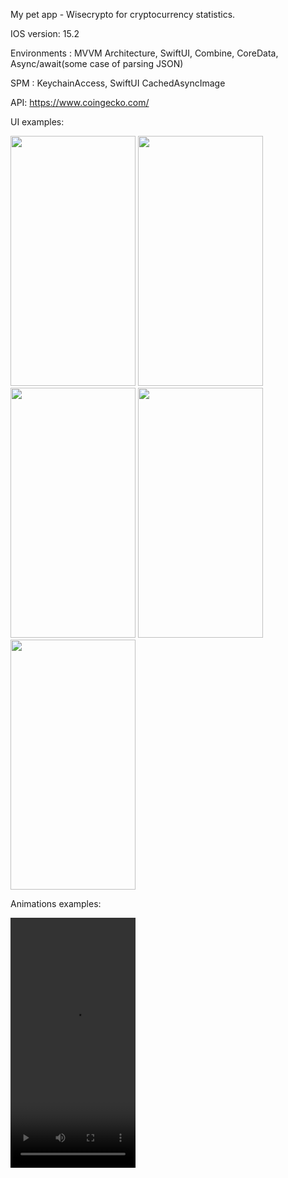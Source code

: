 My pet app - Wisecrypto for cryptocurrency statistics.

IOS version:   15.2

Environments : MVVM Architecture,
               SwiftUI,
               Combine,
               CoreData,
               Async/await(some case of parsing JSON)

SPM :          KeychainAccess,
               SwiftUI CachedAsyncImage 

API:          https://www.coingecko.com/

UI examples:

<img src="https://user-images.githubusercontent.com/61916414/228845056-ff9758c4-9e7b-4759-a954-c1738d9b45ff.png" width="200" height="400" /> <img src="https://user-images.githubusercontent.com/61916414/228845080-bfabc602-0a54-441d-8fc0-896129b0cb9d.png" width="200" height="400" /> <img src="https://user-images.githubusercontent.com/61916414/228845118-c9c98910-2ed3-4ac3-b3aa-7999b48aa965.png" width="200" height="400" /> <img src="https://user-images.githubusercontent.com/61916414/228845136-11327749-0e98-43e8-a830-f4585054bbf0.png" width="200" height="400" /> <img src="https://user-images.githubusercontent.com/61916414/228845147-fbe00f82-80e8-4938-b378-fd274e32bae2.png" width="200" height="400" />

Animations examples:

<video src="https://user-images.githubusercontent.com/61916414/228867979-318c8495-1af1-4d02-bdb1-380bb9698b40.mp4" width="200" height="400" />


https://user-images.githubusercontent.com/61916414/228867979-318c8495-1af1-4d02-bdb1-380bb9698b40.mp4


https://user-images.githubusercontent.com/61916414/228868128-d39eb46a-0cf2-417c-a15c-7c7b806ab705.mp4


https://user-images.githubusercontent.com/61916414/228868054-5e0064a8-60ba-4fe3-8c24-b705dcc920e2.mp4


https://user-images.githubusercontent.com/61916414/228868172-8f410b66-c8be-4cfe-9d72-fd3051871a31.mp4
